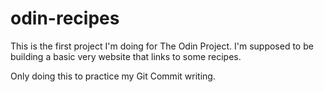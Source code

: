 # odin-recipes

This is the first project I'm doing for The Odin Project.
I'm supposed to be building a basic very website that links to some recipes.

Only doing this to practice my Git Commit writing.
